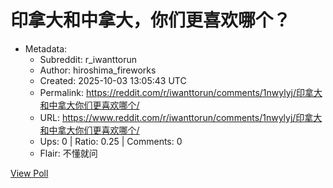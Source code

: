 # 印拿大和中拿大，你们更喜欢哪个？

- Metadata:
  - Subreddit: r_iwanttorun
  - Author: hiroshima_fireworks
  - Created: 2025-10-03 13:05:43 UTC
  - Permalink: https://reddit.com/r/iwanttorun/comments/1nwylyj/印拿大和中拿大你们更喜欢哪个/
  - URL: https://www.reddit.com/r/iwanttorun/comments/1nwylyj/印拿大和中拿大你们更喜欢哪个/
  - Ups: 0 | Ratio: 0.25 | Comments: 0
  - Flair: 不懂就问


[View Poll](https://www.reddit.com/poll/1nwylyj)

